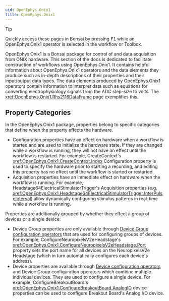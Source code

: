 ```yaml
---
uid: OpenEphys.Onix1
title: OpenEphys.Onix1
---
```


> [!TIP]
> Quickly access these pages in Bonsai by pressing <kbd>F1</kbd> while an OpenEphys.Onix1 operator
> is selected in the workflow or Toolbox. 

OpenEphys.Onix1 is a Bonsai package for control of and data acquisition from 
ONIX hardware. This section of the docs is dedicated to facilitate construction 
of workflows using OpenEphys.Onix1. It contains helpful information about 
OpenEphys.Onix1 operators and the data elements they produce such as in-depth 
descriptions of their properties and their input/output data types. The data
elements produced by OpenEphys.Onix1 operators contain information to interpret
data such as equations for converting electrophysiology signals from the ADC 
step-size to volts. The <xref:OpenEphys.Onix1.Rhs2116DataFrame> page exemplifies 
this.

## Property Categories

In the OpenEphys.Onix1 package, properties belong to specific categories that
define when the property effects the hardware. 

- <span class="badge oe-badge-border oe-badge-yellow"
id="configuration">Configuration</span> properties have an effect on hardware
when a workflow is started and are used to initialize the hardware state. If
they are changed while a workflow is running, they will not have an effect until
the workflow is restarted. For example, CreateContext's
<xref:OpenEphys.Onix1.CreateContext.Index> Configuration property is used to 
specify the hardware prior to starting a recording, and editing this property 
has no effect until the workflow is started or restarted.
- <span class="badge oe-badge-border oe-badge-blue"
id="acquisition">Acquisition</span> properties have an immediate effect on
hardware when the workflow is running. For example, 
Headstage64ElectricalStimulatorTrigger's Acquisition properties (e.g. 
<xref:OpenEphys.Onix1.Headstage64ElectricalStimulatorTrigger.InterPulseInterval>)
allow dynamically configuring stimulus patterns in real-time while a workflow 
is running.

Properties are additionally grouped by whether they effect a group of devices
or a single device:

- <span class="badge oe-badge-border oe-badge-green" id="device-group">Device
Group</span> properties are only available through [Device Group configuration
operators](xref:configure) that are used for configuring groups of devices. 
For example, ConfigureNeuropixelsV2eHeadstage's 
<xref:OpenEphys.Onix1.ConfigureNeuropixelsV2eHeadstage.Port> property sets the
port name for all devices on the NeuropixelsV2e Headstage (which in turn 
automatically configures each device's address). 
- <span class="badge oe-badge-border oe-badge-purple" id="device">Device</span>
properties are available through [Device configuration
operators](xref:device-configure) and Device Group configuration operators which
combine multiple individual devices. They are used to configure a single device. 
For example, ConfigureBreakoutBoard's <xref:OpenEphys.Onix1.ConfigureBreakoutBoard.AnalogIO> 
device properties can be used to configure Breakout Board's Analog I/O device.